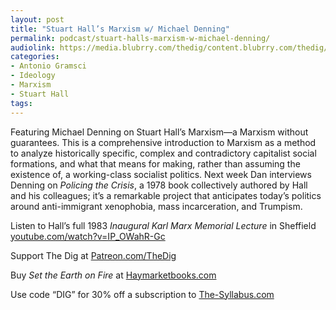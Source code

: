 ```yaml
---
layout: post
title: "Stuart Hall’s Marxism w/ Michael Denning"
permalink: podcast/stuart-halls-marxism-w-michael-denning/
audiolink: https://media.blubrry.com/thedig/content.blubrry.com/thedig/The_Dig-EP_471-Denning.mp3
categories:
- Antonio Gramsci
- Ideology
- Marxism
- Stuart Hall
tags:
---
```




Featuring Michael Denning on Stuart Hall’s Marxism—a Marxism without guarantees. This is a comprehensive introduction to Marxism as a method to analyze historically specific, complex and contradictory capitalist social formations, and what that means for making, rather than assuming the existence of, a working-class socialist politics. Next week Dan interviews Denning on *Policing the Crisis*, a 1978 book collectively authored by Hall and his colleagues; it’s a remarkable project that anticipates today’s politics around anti-immigrant xenophobia, mass incarceration, and Trumpism.



Listen to Hall’s full 1983 *Inaugural Karl Marx Memorial Lecture* in Sheffield [youtube.com/watch?v=IP\_OWahR-Gc](http://youtube.com/watch?v=IP_OWahR-Gc)



Support The Dig at [Patreon.com/TheDig](http://Patreon.com/TheDig)



Buy *Set the Earth on Fire* at [Haymarketbooks.com](http://Haymarketbooks.com)



Use code “DIG” for 30% off a subscription to [The-Syllabus.com](http://The-Syllabus.com)

